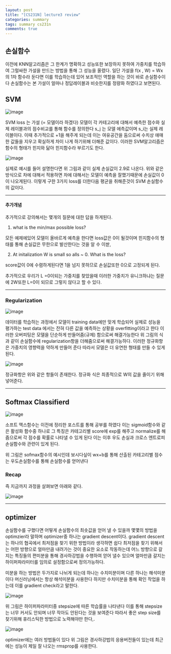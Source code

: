 ```yaml
---
layout: post
title: "[CS231N] lecture3 review"
categories: summary
tags: summary cs231n
comments: true
---
```


## 손실함수

이전에 KNN알고리즘은 그 한계가 명확하고 성능또한 보장하지 못하여 가중치를 학습하여 그럴싸한 가설을 만드는 방법을 통해
그 성능을 올렸다. 일단 가설을 f(x , W) = Wx의 1차 함수라 둔다면 이를 학습하는데 있어 보조적인 역할을 하는 것이 바로 손실함수이다
손실함수는 본 가설이 얼마나 정답레이블과 비슷한지를 정량화 하였다고 보면된다.

## SVM

![image](https://user-images.githubusercontent.com/65720894/123743586-68f79380-d8e8-11eb-81e5-89aa03956e21.png)
 
SVM loss 는 가설 (= 모델이라 하겠다) 모델이 각 카테고리에 대해서 예측한 점수와 실제 레이블과의 점수비교를 통해 함수를 정의한다 s_j 는 모델 에측값이며
s_i는 실제 레이블이다. 이때 추가적으로 +1을 해주게 되는데 이는 여유공간을 둠으로써 수치상 애매한 값들을 지우고 확실하게 차이 나게 
하기위해 더해준 값이다. 이러한 SVM알고리즘은 함수의 형태가 힌지와 닮아 힌지함수라 부르기도 한다.

![image](https://user-images.githubusercontent.com/65720894/123743988-0eab0280-d8e9-11eb-8437-fe9c0bdce099.png)


실제로 예시를 들어 설명한다면 위 그림과 같이 실제 손실값이 2.9로 나온다. 위와 같은 방식으로 차에 대해서 적용하면 차에 대해서는 모델이
예측을 잘했기때문에 손실값이 0이 나오게된다. 이렇게 구한 3가지 loss를 더한다음 평균을 취해준것이 SVM 손실함수의 값이다.

------------------------
#### 추가개념

추가적으로 강의해서는 몇개의 질문에 대한 답을 하게된다.

1. what is the min/max possible loss? 

모든 예제에있어 모델이 올바르게 예측을 한다면 loss값은 0이 될것이며 힌지함수의 형태를 통해 손실값은 무한으로 발산한다는 것을 알 수 이싿,

2. At initalization W is small so alls ~ 0. What is the loss?

score값이 0에 수렴하게된다면 1을 넘지 못하므로 손실값또한 0으로 고정되게 된다.

추가적으로 우리가 L =0이되는 가중치를 찾았을때 이러한 가중치가 유니크하냐는 질문에 2W또한 L=0이 되므로 그렇지 않다고 할 수 있다.

------------

### Regularization

![image](https://user-images.githubusercontent.com/65720894/123745365-25525900-d8eb-11eb-9fed-7d346ceb6218.png)

데이터를 학습하는 과정에서 모델이 training data에만 맞게 학습되어 실제로 성능을 평가하는 test data 에서는 잔혀 다른 값을 예측하는
상황을 overfitting이라고 한다 이러한 오버피팅은 모델을 단순하게 만들어줌(규제) 함으로써 해결가능한다  위 그림의 식과 같이 손실함수에
regularization항을 더해줌으로써 해결가능하다. 이러한 정규화항은 가중치의 영향력을 약하게 만들어 준다 따라서 모델은 더 유연한 형태를
만들 수 있게 된다.

![image](https://user-images.githubusercontent.com/65720894/123745806-c17c6000-d8eb-11eb-8eb8-3c0d6a133552.png)

정규화항은 위와 같은 항들이 존재한다. 정규화 식은 최종적으로 W의 값을 줄이기 위해 넣어준다.



---------------------

## Softmax Classifierd

![image](https://user-images.githubusercontent.com/65720894/123889949-67ce7100-d991-11eb-8805-d21ae80441dd.png)


소프트 맥스함수는 이전에 정리한 포스트를 통해 공부를 하였다 이는 sigmoid함수와 같은 활성화 함수중 하나로 그 특징은 카테고리별 
score에 exp를 해주고 normalize를 해줌으로써 각 점수를 확률로 나타낼 수 있게 된다 이는 이후 우도 손실과 크로스 엔트로피 손실함수와 
관련이 있게 된다. 

위 그림은 sofmax함수의 예시인데 보시다싶이 wx+b를 통해 산출된 카테고리별 점수는 우도손실함수를 통해 손실함수를 얻어낸다

### Recap

즉 지금까지 과정을 살펴보면 아래와 같다.

![image](https://user-images.githubusercontent.com/65720894/123890471-399d6100-d992-11eb-922a-73ab85d74553.png)


------------------------

## optimizer

손실함수를 구했다면 어떻게 손실함수의 최솟값을 얻어 낼 수 있을까 몇몇의 방법을 optimzier라 말하며 optimizer중 하나는 
gradient descent이다. gradient descent는 하나의 협곡에서 최저점을 찾기 위한 방법이라 생각하면 쉽다 최저점을 찾기 위해서는
어떤 방향으로 얼마만큼 내려가는 것이 중요한 요소로 작동하는데 어느 방향으로 갈지는 특징들의 편미분을 통해 경사하강법을 수행하여 
얻어 낼수 있으며 얼마만큼 갈지는 하이퍼파라미터를 임의로 설정함으로써 정의가능하다. 

미분을 하는 방법은 두가지로 나뉘게 되는데 하나는 수치미분이며 다른 하나는 해석미분이다 머신러닝에서는 항상 해석미분을 사용한다
하지만 수치미분을 통해 확인 작업을 하는데 이를 gradient check라고 말한다. 

![image](https://user-images.githubusercontent.com/65720894/123891114-62722600-d993-11eb-91b2-fe6f84a093af.png)

위 그림은 하이퍼파라미터중 stepsize에 따른 학습률을 나타낸다 이를 통해 stepsize는 너무 커서도 안되며 너무 작아도 안된다는 것을 보여준다 따라서 좋은 step size를 찾기위해 휴리스틱한 방법으로 노력해야만 한다,.

![image](https://user-images.githubusercontent.com/65720894/123891241-98170f00-d993-11eb-833e-64f3b6f8c3f1.png)

optimizer에는 여러 방법들이 있다 위 그림은 경사하강법의 응용버전들이 있는데 최근에는 성능이 제일 잘 나오는 rmsprop를 사용한다. 




